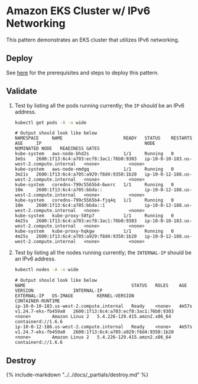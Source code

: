 # Amazon EKS Cluster w/ IPv6 Networking

This pattern demonstrates an EKS cluster that utilizes IPv6 networking.

## Deploy

See [here](https://aws-ia.github.io/terraform-aws-eks-blueprints/getting-started/#prerequisites) for the prerequisites and steps to deploy this pattern.

## Validate

1. Test by listing all the pods running currently; the `IP` should be an IPv6 address.

    ```sh
    kubectl get pods -A -o wide
    ```

    ```text
    # Output should look like below
    NAMESPACE     NAME                       READY   STATUS    RESTARTS   AGE     IP                                       NODE                                        NOMINATED NODE   READINESS GATES
    kube-system   aws-node-bhd2s             1/1     Running   0          3m5s    2600:1f13:6c4:a703:ecf8:3ac1:76b0:9303   ip-10-0-10-183.us-west-2.compute.internal   <none>           <none>
    kube-system   aws-node-nmdgq             1/1     Running   0          3m21s   2600:1f13:6c4:a705:a929:f8d4:9350:1b20   ip-10-0-12-188.us-west-2.compute.internal   <none>           <none>
    kube-system   coredns-799c5565b4-6wxrc   1/1     Running   0          10m     2600:1f13:6c4:a705:bbda::                ip-10-0-12-188.us-west-2.compute.internal   <none>           <none>
    kube-system   coredns-799c5565b4-fjq4q   1/1     Running   0          10m     2600:1f13:6c4:a705:bbda::1               ip-10-0-12-188.us-west-2.compute.internal   <none>           <none>
    kube-system   kube-proxy-58tp7           1/1     Running   0          4m25s   2600:1f13:6c4:a703:ecf8:3ac1:76b0:9303   ip-10-0-10-183.us-west-2.compute.internal   <none>           <none>
    kube-system   kube-proxy-hqkgw           1/1     Running   0          4m25s   2600:1f13:6c4:a705:a929:f8d4:9350:1b20   ip-10-0-12-188.us-west-2.compute.internal   <none>           <none>
    ```

2. Test by listing all the nodes running currently; the `INTERNAL-IP` should be an IPv6 address.

    ```sh
    kubectl nodes -A -o wide
    ```

    ```text
    # Output should look like below
    NAME                                        STATUS   ROLES    AGE     VERSION               INTERNAL-IP                              EXTERNAL-IP   OS-IMAGE         KERNEL-VERSION                 CONTAINER-RUNTIME
    ip-10-0-10-183.us-west-2.compute.internal   Ready    <none>   4m57s   v1.24.7-eks-fb459a0   2600:1f13:6c4:a703:ecf8:3ac1:76b0:9303   <none>        Amazon Linux 2   5.4.226-129.415.amzn2.x86_64   containerd://1.6.6
    ip-10-0-12-188.us-west-2.compute.internal   Ready    <none>   4m57s   v1.24.7-eks-fb459a0   2600:1f13:6c4:a705:a929:f8d4:9350:1b20   <none>        Amazon Linux 2   5.4.226-129.415.amzn2.x86_64   containerd://1.6.6
    ```

## Destroy

{%
   include-markdown "../../docs/_partials/destroy.md"
%}
